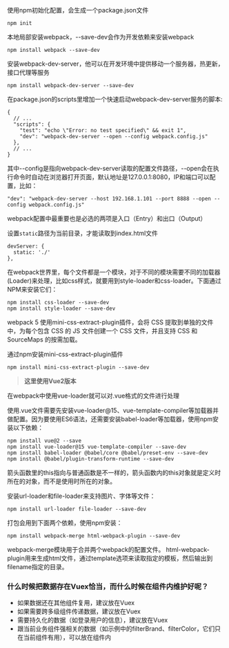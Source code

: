 使用npm初始化配置，会生成一个package.json文件
```
npm init
```

本地局部安装webpack，--save-dev会作为开发依赖来安装webpack
```
npm install webpack --save-dev
```

安装webpack-dev-server，他可以在开发环境中提供移动一个服务器，热更新，接口代理等服务
```
npm install webpack-dev-server --save-dev
```

在package.json的scripts里增加一个快速启动webpack-dev-server服务的脚本:
```
{
  // ...
  "scripts": {
    "test": "echo \"Error: no test specified\" && exit 1",
    "dev": "webpack-dev-server --open --config webpack.config.js"
  },
  // ...
}
```

其中--config是指向webpack-dev-server读取的配置文件路径，--open会在执行命令时自动在浏览器打开页面，默认地址是127.0.0.1:8080，IP和端口可以配置，比如：
```
"dev": "webpack-dev-server --host 192.168.1.101 --port 8888 --open --config webpack.config.js"
```

webpack配置中最重要也是必选的两项是入口（Entry）和出口（Output）

设置`static`路径为当前目录，才能读取到index.html文件
```
devServer: {
  static: './'
},
```

在webpack世界里，每个文件都是一个模块，对于不同的模块需要不同的加载器(Loader)来处理，比如css样式，就要用到style-loader和css-loader。下面通过NPM来安装它们：
```
npm install css-loader --save-dev
npm install style-loader --save-dev
```

webpack 5 使用mini-css-extract-plugin插件，会将 CSS 提取到单独的文件中，为每个包含 CSS 的 JS 文件创建一个 CSS 文件，并且支持 CSS 和 SourceMaps 的按需加载。

通过npm安装mini-css-extract-plugin插件
```
npm install mini-css-extract-plugin --save-dev
```

> **这里使用Vue2版本**

在webpack中使用vue-loader就可以对.vue格式的文件进行处理

使用.vue文件需要先安装vue-loader@15、vue-template-compiler等加载器并做配置。因为要使用ES6语法，还需要安装babel-loader等加载器，使用npm安装以下依赖：
```
npm install vue@2 --save
npm install vue-loader@15 vue-template-compiler --save-dev
npm install babel-loader @babel/core @babel/preset-env --save-dev
npm install @babel/plugin-transform-runtime --save-dev
```

箭头函数里的this指向与普通函数是不一样的，箭头函数内的this对象就是定义时所在的对象，而不是使用时所在的对象。

安装url-loader和file-loader来支持图片、字体等文件：
```
npm install url-loader file-loader --save-dev
```

打包会用到下面两个依赖，使用npm安装：
```
npm install webpack-merge html-webpack-plugin --save-dev
```

webpack-merge模块用于合并两个webpack的配置文件。
html-webpack-plugin用来生成html文件，通过template选项来读取指定的模板，然后输出到filename指定的目录。

### 什么时候把数据存在Vuex恰当，而什么时候在组件内维护好呢？

- 如果数据还在其他组件复用，建议放在Vuex
- 如果需要跨多级组件传递数据，建议放在Vuex
- 需要持久化的数据（如登录用户的信息），建议放在Vuex
- 跟当前业务组件强相关的数据（如示例中的filterBrand、filterColor，它们只在当前组件有用），可以放在组件内

